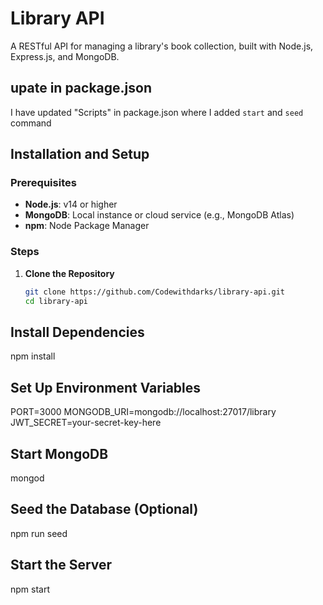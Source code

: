 # Library API

A RESTful API for managing a library's book collection, built with Node.js, Express.js, and MongoDB.

## upate in package.json
I have updated "Scripts" in package.json where I added `start` and `seed` command

## Installation and Setup

### Prerequisites
- **Node.js**: v14 or higher
- **MongoDB**: Local instance or cloud service (e.g., MongoDB Atlas)
- **npm**: Node Package Manager

### Steps

1. **Clone the Repository**
   ```bash
   git clone https://github.com/Codewithdarks/library-api.git
   cd library-api

## Install Dependencies
npm install

## Set Up Environment Variables
PORT=3000
MONGODB_URI=mongodb://localhost:27017/library
JWT_SECRET=your-secret-key-here

## Start MongoDB
mongod

## Seed the Database (Optional)
npm run seed

## Start the Server
npm start
